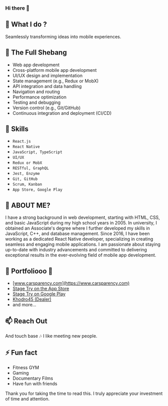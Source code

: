 ### Hi there 👋

## 🔭  What I do ?

Seamlessly transforming ideas into mobile experiences.

## 🌱  The Full Shebang

-   Web app development
-   Cross-platform mobile app development
-   UI/UX design and implementation
-   State management (e.g., Redux or MobX)
-   API integration and data handling
-   Navigation and routing
-   Performance optimization
-   Testing and debugging
-   Version control (e.g., Git/GitHub)
-   Continuous integration and deployment (CI/CD)

## 👯  Skills

- `React.js`
- `React Native`  
- `JavaScript, TypeScript`
- `UI/UX`
- `Redux or MobX`
- `RESTful, GraphQL`
- `Jest, Enzyme`
- `Git, GitHub`
- `Scrum, Kanban`
- `App Store, Google Play`


## 🤔  ABOUT ME?

I have a strong background in web development, starting with HTML, CSS, and basic JavaScript during my high school years in 2005. In university, I obtained an Associate's degree where I further developed my skills in JavaScript, C++, and database management. Since 2016, I have been working as a dedicated React Native developer, specializing in creating seamless and engaging mobile applications. I am passionate about staying up-to-date with industry advancements and committed to delivering exceptional results in the ever-evolving field of mobile app development.

## 💬  Portfoliooo  🎵

- [www.carsparency.com](https://www.carsparency.com)
- [Stage Try on the App Store](https://apps.apple.com/ca/app/stage-video-ecommerce/id1541462382)
- [Stage Try on Google Play](https://play.google.com/store/apps/details?id=com.stage.application)
- [Khodro45 (Dealer)](https://play.google.com/store/apps/details?id=com.khodro45.dealer)
- and more...

## 📫  Reach Out

And touch base  🎶  I like meeting new people.

## ⚡  Fun fact

-   Fitness GYM
-   Gaming
-   Documentary Films
-   Have fun with friends

Thank you for taking the time to read this. I truly appreciate your investment of time and attention.
